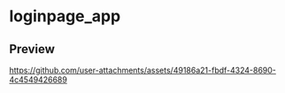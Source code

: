 # loginpage_app

## Preview
https://github.com/user-attachments/assets/49186a21-fbdf-4324-8690-4c4549426689


